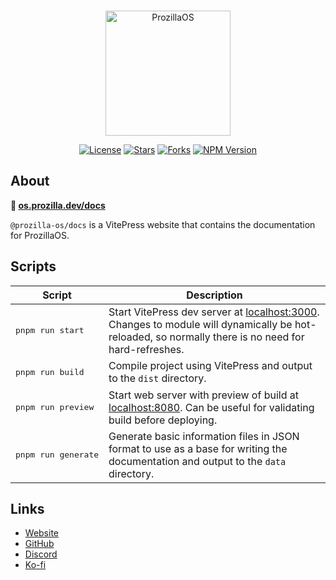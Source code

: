 <div align="center">
  <br />
  <p>
    <a href="https://os.prozilla.dev/"><img src="https://os.prozilla.dev/assets/logo.svg?v=2" height="200" alt="ProzillaOS" /></a>
  </p>
  <p>
    <a href="https://github.com/prozilla-os/ProzillaOS/blob/main/LICENSE.md"><img alt="License" src="https://img.shields.io/github/license/Prozilla/ProzillaOS?style=flat-square&color=FF4D5B&label=License"></a>
    <a href="https://github.com/prozilla-os/ProzillaOS"><img alt="Stars" src="https://img.shields.io/github/stars/Prozilla/ProzillaOS?style=flat-square&color=FED24C&label=%E2%AD%90"></a>
    <a href="https://github.com/prozilla-os/ProzillaOS"><img alt="Forks" src="https://img.shields.io/github/forks/Prozilla/ProzillaOS?style=flat-square&color=4D9CFF&label=Forks&logo=github"></a>
    <a href="https://www.npmjs.com/package/prozilla-os"><img alt="NPM Version" src="https://img.shields.io/npm/v/prozilla-os?logo=npm&style=flat-square&label=prozilla-os&color=FF4D5B"></a>
  </p>
</div>

## About 

**🔗 [os.prozilla.dev/docs](https://os.prozilla.dev/docs)**

`@prozilla-os/docs` is a VitePress website that contains the documentation for ProzillaOS.

## Scripts

| Script | Description |
| --- | --- |
| <pre>pnpm&nbsp;run&nbsp;start</pre> | Start VitePress dev server at [localhost:3000](http://localhost:3000/). Changes to module will dynamically be hot-reloaded, so normally there is no need for hard-refreshes.
| <pre>pnpm&nbsp;run&nbsp;build</pre> | Compile project using VitePress and output to the `dist` directory.
| <pre>pnpm&nbsp;run&nbsp;preview</pre> | Start web server with preview of build at [localhost:8080](http://localhost:8080/). Can be useful for validating build before deploying.
| <pre>pnpm&nbsp;run&nbsp;generate</pre> | Generate basic information files in JSON format to use as a base for writing the documentation and output to the `data` directory.

## Links

- [Website][website]
- [GitHub][github]
- [Discord][discord]
- [Ko-fi][ko-fi]

[website]: https://os.prozilla.dev/docs
[github]: https://github.com/prozilla-os/ProzillaOS/tree/main/packages/demo
[discord]: https://discord.gg/JwbyQP4tdz
[ko-fi]: https://ko-fi.com/prozilla